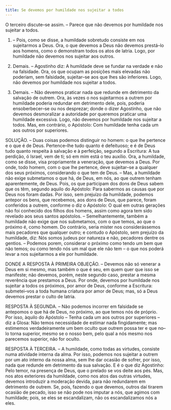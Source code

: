 ```yaml
---
title: Se devemos por humildade nos sujeitar a todos
---
```


O terceiro discute–se assim. – Parece que não devemos por humildade nos sujeitar a todos.  

1. – Pois, como se disse, a humildade sobretudo consiste em nos sujeitarmos a Deus. Ora, o que devemos a Deus não devemos prestá–lo aos homens, como o demonstram todos os atos de latria. Logo, por humildade não devemos nos sujeitar aos outros.  

2. Demais. – Agostinho diz: A humildade deve se fundar na verdade e não na falsidade. Ora, os que ocupam as posições mais elevadas não poderiam, sem falsidade, sujeitar–se aos que lhes são inferiores. Logo, não devemos por humildade nos sujeitar a todos.  

3. Demais. – Não devemos praticar nada que redunde em detrimento da salvação de outrem. Ora, às vezes o nos sujeitarmos a outrem por humildade poderia redundar em detrimento dele, pois, poderia ensoberbecer–se ou nos desprezar; donde o dizer Agostinho, que não devemos desmoralizar a autoridade por queremos praticar uma humildade excessiva. Logo, não devemos por humildade nos sujeitar a todos.  Mas, em contrário, o Apóstolo: Com humildade tenha cada um aos outros por superiores.  

SOLUÇÃO. – Duas coisas podemos distinguir no homem: o que lhe pertence e o que é de Deus. Pertence–lhe tudo quanto é defeituoso; e é de Deus tudo quanto respeita à salvação e à perfeição, segundo a Escritura: A tua perdição, ó Israel, vem de ti; só em mim está o teu auxílio. Ora, a humildade, como se disse, visa propriamente a veneração, que devemos a Deus. Por onde, todo homem, com o que lhe pertence, deve sujeitar–se a qualquer dos seus próximos, considerando o que tem de Deus. – Mas, a humildade não exige submetamos o que há, de Deus, em nós, ao que outrem tenham aparentemente, de Deus. Pois, os que participam dos dons de Deus sabem que os têm, segundo aquilo do Apóstolo: Para sabermos as causas que por Deus nos foram dadas. Por isso, sem prejuízo da humildade, podemos antepor os bens, que recebemos, aos dons de Deus, que parece, foram conferidos a outrem, conforme o diz o Apóstolo: O qual em outras gerações não foi conhecido dos filhos dos homens, assim como agora tem sido revelado aos seus santos apóstolos. – Semelhantemente, também a humildade não exige que nos submetamos, com o que temos, ao que o próximo é, como homem. Do contrário, seria mister nos considerássemos mais pecadores que qualquer outro; e contudo o Apóstolo, sem prejuízo da humildade, diz: Nós somos judeus por natureza e não, pecadores dentre os gentios. – Podemos porem, considerar o próximo como tendo um bem que não temos; ou como tendo nós um mal que ele não tem – o que nos poderá levar a nos sujeitarmos a ele por humildade.  

DONDE A RESPOSTA À PRIMEIRA OBJEÇÃO. – Devemos não só venerar a Deus em si mesmo, mas também o que é seu, em quem quer que isso se manifeste; não devemos, porém, neste segundo caso, prestar a mesma reverência que prestamos a Deus. Por onde, devemos por humildade nos sujeitar a todos os próximos, por amor de Deus, conforme a Escritura: submetei–vos a toda humana criatura por amor de Deus; mas, só a Deus devemos prestar o culto de latria.  

RESPOSTA À SEGUNDA. – Não podemos incorrer em falsidade se antepomos o que há de Deus, no próximo, ao que temos nós de próprio. Por isso, àquilo do Apóstolo – Tenha cada um aos outros por superiores – diz a Glosa: Não temos necessidade de estimar nada fingidamente; mas estimemos verdadeiramente um bem oculto que outrem possa ter e que no–lo torna superior, mesmo se o nosso bem, pelo qual a nós mesmo nos parecemos superior, não for oculto. 

RESPOSTA À TERCEIRA. – A humildade, como todas as virtudes, consiste numa atividade interna da alma. Por isso, podemos nos sujeitar a outrem por um ato interno da nossa alma, sem lhe dar ocasião de sofrer, por isso, nada que redunde em detrimento da sua salvação. E é o que diz Agostinho: Pelo temor, na presença de Deus, que o prelado se vos deite aos pés. Mas, nos atos exteriores da humildade, como nos atos das outras virtudes, devemos introduzir a moderação devida, para não redundarem em detrimento de outrem. Se, pois, fazendo o que devemos, outros daí tirarem ocasião de pecado, isso se não pode nos imputar a nós, que agimos com humildade; pois, se eles se escandalizam, não os escandalizamos nós a eles.